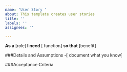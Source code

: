 ```yaml
---
name: 'User Story '
about: This template creates user stories
title: ''
labels: ''
assignees: ''

---
```


**As a** [role]
**I need** [ function]
**so that** [benefit]

###Details and Assumptions
-[ document what you know]

###Acceptance Criteria
